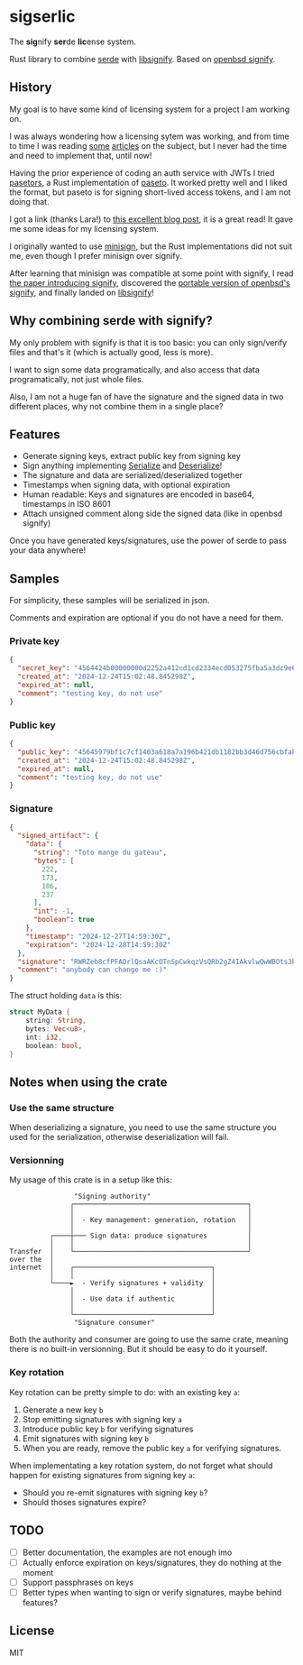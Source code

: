 # sigserlic

The **sig**nify **ser**de **lic**ense system.

Rust library to combine [serde](https://serde.rs) with [libsignify](https://docs.rs/libsignify). Based on [openbsd signify](https://man.openbsd.org/signify).

## History

My goal is to have some kind of licensing system for a project I am working on.

I was always wondering how a licensing sytem was working, and from time to time I was reading [some](https://matradomski.com/posts/local_license_key_verification_theory/) [articles](https://keygen.sh/blog/how-to-generate-license-keys/) on the subject, but I never had the time and need to implement that, until now!

Having the prior experience of coding an auth service with JWTs I tried [pasetors](https://docs.rs/pasetors/), a Rust implementation of [paseto](https://paseto.io). It worked pretty well and I liked the format, but paseto is for signing short-lived access tokens, and I am not doing that.

I got a link (thanks Lara!) to [this excellent blog post](https://soatok.blog/2024/11/15/what-to-use-instead-of-pgp/), it is a great read! It gave me some ideas for my licensing system.

I originally wanted to use [minisign](https://jedisct1.github.io/minisign/), but the Rust implementations did not suit me, even though I prefer minisign over signify.

After learning that minisign was compatible at some point with signify, I read [the paper introducing signify](https://www.openbsd.org/papers/bsdcan-signify.html), discovered the [portable version of openbsd's signify](https://github.com/aperezdc/signify), and finally landed on [libsignify](https://docs.rs/libsignify)!

## Why combining serde with signify?

My only problem with signify is that it is too basic: you can only sign/verify files and that's it (which is actually good, less is more).

I want to sign some data programatically, and also access that data programatically, not just whole files.

Also, I am not a huge fan of have the signature and the signed data in two different places, why not combine them in a single place?

## Features

- Generate signing keys, extract public key from signing key
- Sign anything implementing [Serialize](https://serde.rs/impl-serialize.html) and [Deserialize](https://serde.rs/impl-deserialize.html)!
- The signature and data are serialized/deserialized together
- Timestamps when signing data, with optional expiration
- Human readable: Keys and signatures are encoded in base64, timestamps in ISO 8601
- Attach unsigned comment along side the signed data (like in openbsd signify)

Once you have generated keys/signatures, use the power of serde to pass your data anywhere!

## Samples

For simplicity, these samples will be serialized in json.

Comments and expiration are optional if you do not have a need for them.

### Private key

```json
{
  "secret_key": "4564424b00000000d2252a412cd1cd2334ecd053275fba5a3dc9e6afbf7996ea5979bf1c7cf1403aab59795c4502b51a422ae1de66e8a16424297cc6f29c4127d3e17f6e33d1bd50618a7a196b421db1182bb3d46d756cbfab54e254b7307e6cca5ad82c674e711b",
  "created_at": "2024-12-24T15:02:48.845298Z",
  "expired_at": null,
  "comment": "testing key, do not use"
}
```

### Public key

```json
{
  "public_key": "45645979bf1c7cf1403a618a7a196b421db1182bb3d46d756cbfab54e254b7307e6cca5ad82c674e711b",
  "created_at": "2024-12-24T15:02:48.845298Z",
  "expired_at": null,
  "comment": "testing key, do not use"
}
```

### Signature

```json
{
  "signed_artifact": {
    "data": {
      "string": "Toto mange du gateau",
      "bytes": [
        222,
        173,
        186,
        237
      ],
      "int": -1,
      "boolean": true
    },
    "timestamp": "2024-12-27T14:59:30Z",
    "expiration": "2024-12-28T14:59:30Z"
  },
  "signature": "RWRZeb8cfPFAOrlQsaAKcOTnSpCwkqzVsQRb2gZ4IAkvlwQwWBOts3bUbZ8+pNJHPuZXSEMuUPua+FuLkrpteTeh1DiGSoORUAg=",
  "comment": "anybody can change me :)"
}
```

The struct holding `data` is this:
```rust
struct MyData {
    string: String,
    bytes: Vec<u8>,
    int: i32,
    boolean: bool,
}
```

## Notes when using the crate

### Use the same structure

When deserializing a signature, you need to use the same structure you used for the serialization, otherwise deserialization will fail.

### Versionning

My usage of this crate is in a setup like this:

```
                "Signing authority"                         
               ┌───────────────────────────────────────────┐
               │                                           │
               │  - Key management: generation, rotation   │
               │                                           │
          ┌────┼─── Sign data: produce signatures          │
          │    │                                           │
Transfer  │    └───────────────────────────────────────────┘
over the  │                                                 
internet  │    ┌──────────────────────────────────┐         
          │    │                                  │         
          └────►  - Verify signatures + validity  │         
               │                                  │         
               │  - Use data if authentic         │         
               │                                  │         
               └──────────────────────────────────┘         
                "Signature consumer"
```

Both the authority and consumer are going to use the same crate, meaning there is no built-in versionning. But it should be easy to do it yourself.

### Key rotation

Key rotation can be pretty simple to do: with an existing key `a`:
1. Generate a new key `b`
2. Stop emitting signatures with signing key `a`
3. Introduce public key `b` for verifying signatures
4. Emit signatures with signing key `b`
5. When you are ready, remove the public key `a` for verifying signatures.

When implementating a key rotation system, do not forget what should happen for existing signatures from signing key `a`:
- Should you re-emit signatures with signing key `b`?
- Should thoses signatures expire?

## TODO

- [ ] Better documentation, the examples are not enough imo
- [ ] Actually enforce expiration on keys/signatures, they do nothing at the moment
- [ ] Support passphrases on keys
- [ ] Better types when wanting to sign or verify signatures, maybe behind features?

## License

MIT
